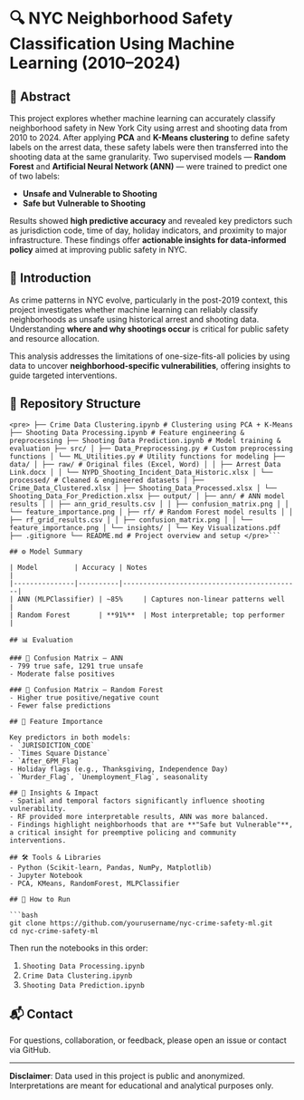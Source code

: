 
# 🔍 NYC Neighborhood Safety Classification Using Machine Learning (2010–2024)

## 📄 Abstract
This project explores whether machine learning can accurately classify neighborhood safety in New York City using arrest and shooting data from 2010 to 2024. After applying **PCA** and **K-Means clustering** to define safety labels on the arrest data, these safety labels were then transferred into the shooting data at the same granularity. Two supervised models — **Random Forest** and **Artificial Neural Network (ANN)** — were trained to predict one of two labels:
- **Unsafe and Vulnerable to Shooting**
- **Safe but Vulnerable to Shooting**

Results showed **high predictive accuracy** and revealed key predictors such as jurisdiction code, time of day, holiday indicators, and proximity to major infrastructure. These findings offer **actionable insights for data-informed policy** aimed at improving public safety in NYC.

## 📌 Introduction
As crime patterns in NYC evolve, particularly in the post-2019 context, this project investigates whether machine learning can reliably classify neighborhoods as unsafe using historical arrest and shooting data. Understanding **where and why shootings occur** is critical for public safety and resource allocation.

This analysis addresses the limitations of one-size-fits-all policies by using data to uncover **neighborhood-specific vulnerabilities**, offering insights to guide targeted interventions.

## 📁 Repository Structure

```
<pre> ├── Crime Data Clustering.ipynb # Clustering using PCA + K-Means ├── Shooting Data Processing.ipynb # Feature engineering & preprocessing ├── Shooting Data Prediction.ipynb # Model training & evaluation ├── src/ │ ├── Data_Preprocessing.py # Custom preprocessing functions │ └── ML_Utilities.py # Utility functions for modeling ├── data/ │ ├── raw/ # Original files (Excel, Word) │ │ ├── Arrest Data Link.docx │ │ └── NYPD_Shooting_Incident_Data_Historic.xlsx │ └── processed/ # Cleaned & engineered datasets │ ├── Crime_Data_Clustered.xlsx │ ├── Shooting_Data_Processed.xlsx │ └── Shooting_Data_For_Prediction.xlsx ├── output/ │ ├── ann/ # ANN model results │ │ ├── ann_grid_results.csv │ │ ├── confusion_matrix.png │ │ └── feature_importance.png │ ├── rf/ # Random Forest model results │ │ ├── rf_grid_results.csv │ │ ├── confusion_matrix.png │ │ └── feature_importance.png │ └── insights/ │ └── Key Visualizations.pdf ├── .gitignore └── README.md # Project overview and setup </pre>```

## ⚙️ Model Summary

| Model         | Accuracy | Notes                                      |
|---------------|----------|--------------------------------------------|
| ANN (MLPClassifier) | ~85%     | Captures non-linear patterns well       |
| Random Forest       | **91%**  | Most interpretable; top performer       |

## 📊 Evaluation

### 🔹 Confusion Matrix – ANN
- 799 true safe, 1291 true unsafe
- Moderate false positives

### 🔹 Confusion Matrix – Random Forest
- Higher true positive/negative count
- Fewer false predictions

## 🌟 Feature Importance

Key predictors in both models:
- `JURISDICTION_CODE`
- `Times Square Distance`
- `After_6PM_Flag`
- Holiday flags (e.g., Thanksgiving, Independence Day)
- `Murder_Flag`, `Unemployment_Flag`, seasonality

## 🧠 Insights & Impact
- Spatial and temporal factors significantly influence shooting vulnerability.
- RF provided more interpretable results, ANN was more balanced.
- Findings highlight neighborhoods that are **"Safe but Vulnerable"**, a critical insight for preemptive policing and community interventions.

## 🛠️ Tools & Libraries
- Python (Scikit-learn, Pandas, NumPy, Matplotlib)
- Jupyter Notebook
- PCA, KMeans, RandomForest, MLPClassifier

## 🚀 How to Run

```bash
git clone https://github.com/yourusername/nyc-crime-safety-ml.git
cd nyc-crime-safety-ml
```
Then run the notebooks in this order:
1. `Shooting Data Processing.ipynb`
2. `Crime Data Clustering.ipynb`
3. `Shooting Data Prediction.ipynb`

## 📬 Contact

For questions, collaboration, or feedback, please open an issue or contact via GitHub.

---
**Disclaimer**: Data used in this project is public and anonymized. Interpretations are meant for educational and analytical purposes only.
